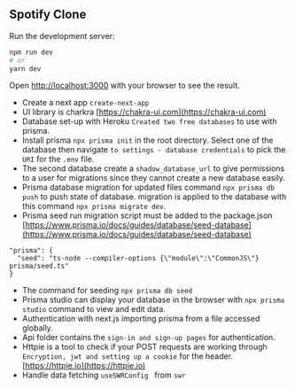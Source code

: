 ## Spotify Clone 
Run the development server:

```bash
npm run dev
# or
yarn dev
```
Open [http://localhost:3000](http://localhost:3000) with your browser to see the result.
- Create a next app `create-next-app`
- UI library is charkra [https://chakra-ui.com](https://chakra-ui.com)
- Database set-up with Heroku `Created two free databases` to use with prisma.
- Install prisma `npx prisma init` in the root directory. Select one of the database then navigate `to settings - database credentials` to 
pick the `URI` for the `.env` file.
- The second database create a `shadow_database_url` to give permissions to a user for migrations since they cannot create a new database easily. 
- Prisma database migration for updated files command `npx prisma db push` to push state of database. migration is applied to the database with this command `npx prisma migrate dev`.
- Prisma seed run migration script must be added to the package.json [https://www.prisma.io/docs/guides/database/seed-database](https://www.prisma.io/docs/guides/database/seed-database)
 ```
 "prisma": {
   "seed": "ts-node --compiler-options {\"module\":\"CommonJS\"} prisma/seed.ts"
} 
```
- The command for seeding `npx prisma db seed `
- Prisma studio can display your database in the browser with `npx prisma studio` command to view and edit data.
- Authentication with next.js importing prisma from a file accessed globally.
- Api folder contains the `sign-in and sign-up pages` for authentication. 
- Httpie is a tool to check if your POST requests are working through `Encryption, jwt and setting up a cookie` for the header.
[https://httpie.io](https://httpie.io)
- Handle data fetching `useSWRConfig ` from `swr`
